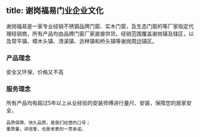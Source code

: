 title: 谢岗福易门业企业文化 
---
谢岗福易是一家专业经销不锈钢品牌门窗、实木门窗，及生态门窗的等厂家指定代理经销商，所有产品均由品牌门窗厂家直接供货。经销范围覆盖谢岗镇及辖区，以及常平镇、樟木头镇、清溪镇、沥林镇和桥头镇等谢岗周边镇区。

###  产品理念

安全又环保，价格又不高


### 服务理念


所有产品均有超过5年以上从业经验的安装师傅进行量尺、安装，保障您的居家安全，

```
品质保障，恒久品质，是我们经营的口号；
重质量，讲信誉，也是老表的一贯承诺。
```


[EventEmitter]: http://nodejs.org/api/events.html
